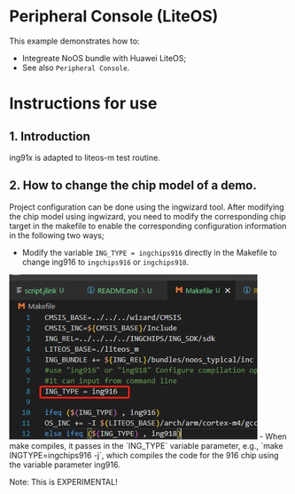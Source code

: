 # Peripheral Console (LiteOS)

This example demonstrates how to:

* Integreate NoOS bundle with Huawei LiteOS;
* See also `Peripheral Console`.

# Instructions for use

## 1. Introduction

ing91x is adapted to liteos-m test routine.

## 2. How to change the chip model of a demo.
  Project configuration can be done using the ingwizard tool.
  After modifying the chip model using ingwizard, you need to modify the corresponding chip target in the makefile to enable the corresponding configuration information in the following two ways;
  - Modify the variable `ING_TYPE = ingchips916` directly in the Makefile to change ing916 to `ingchips916` or `ingchips918`.
  <img src="./doc/picture/change_type.png" alt="segger_device" style="zoom:100%;" />
  - When make compiles, it passes in the `ING_TYPE` variable parameter, e.g., `make INGTYPE=ingchips916 -j`, which compiles the code for the 916 chip using the variable parameter ing916.
  
Note: This is EXPERIMENTAL!
